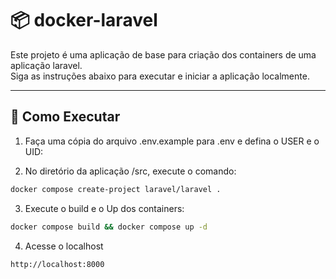 # 📦 docker-laravel

Este projeto é uma aplicação de base para criação dos containers de uma aplicação laravel.  
Siga as instruções abaixo para executar e iniciar a aplicação localmente.

---

## 🚀 Como Executar

1. Faça uma cópia do arquivo .env.example para .env e defina o USER e o UID:

2. No diretório da aplicação /src, execute o comando:

```bash
docker compose create-project laravel/laravel .
```

3. Execute o build e o Up dos containers:
```bash
docker compose build && docker compose up -d
```

4. Acesse o localhost
```bash
http://localhost:8000
```